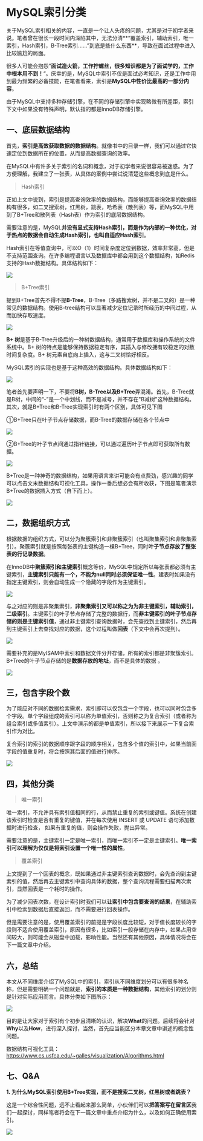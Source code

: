 # MySQL索引分类

关于MySQL索引相关的内容，一直是一个让人头疼的问题，尤其是对于初学者来说。笔者曾在很长一段时间内深陷其中，无法分清**“覆盖索引，辅助索引，唯一索引，Hash索引，B-Tree索引......”到底是些什么东西**，导致在面试过程中进入比较尴尬的局面。

很多人可能会抱怨”**面试造火箭，工作拧螺丝，很多知识都是为了面试学的，工作中根本用不到！**“。庆幸的是，MySQL中索引不仅是面试必考知识，还是工作中用到最为频繁的必备技能，在笔者看来，索引是**MySQL中性价比最高的一部分内容**。

由于MySQL中支持多种存储引擎，在不同的存储引擎中实现略微有所差距，索引下文中如果没有特殊声明，默认指的都是InnoDB存储引擎。

## 一、底层数据结构

首先，**索引是高效获取数据的数据结构**。就像书中的目录一样，我们可以通过它快速定位到数据所在的位置，从而提高数据查询的效率。

在MySQL中有许多关于索引的名词和概念，对于初学者来说很容易被迷惑。为了方便理解，我建立了一张表，从具体的案例中尝试说清楚这些概念到底是什么。

> Hash索引

正如上文中说到，索引是提高查询效率的数据结构，而能够提高查询效率的数据结构有很多，如二叉搜索树，红黑树，跳表，哈希表（散列表）等，而MySQL中用到了B+Tree和散列表（Hash表）作为索引的底层数据结构。

需要注意的是，MySQL**并没有显式支持Hash索引，而是作为内部的一种优化，对于热点的数据会自动生成Hash索引，也叫自适应Hash索引**。

Hash索引在等值查询中，可以O（1）时间复杂度定位到数据，效率非常高，但是不支持范围查询。在许多编程语言以及数据库中都会用到这个数据结构，如Redis支持的Hash数据结构。具体结构如下：

![](http://source.mycookies.cn/202003062222_485.png?ERROR)

> B+Tree索引

提到B+Tree首先不得不提**B-Tree**，B-Tree（多路搜索树，并不是二叉的）是一种常见的数据结构。使用B-tree结构可以显著减少定位记录时所经历的中间过程，从而加快存取速度。

![](http://source.mycookies.cn/202003062247_592.png?ERROR)

 **B+ 树**是基于B-Tree升级后的一种树数据结构，通常用于数据库和操作系统的文件系统中。B+ 树的特点是能够保持数据稳定有序，其插入与修改拥有较稳定的对数时间复杂度。B+ 树元素自底向上插入，这与二叉树恰好相反。

MySQL索引的实现也是基于这种高效的数据结构。具体数据结构如下：

![](http://source.mycookies.cn/202003062246_930.png?ERROR)

笔者首先要声明一下，不要将**B树，B-Tree以及B+Tree**弄混淆。首先，B-Tree就是B树，中间的“-”是一个中划线，而不是减号，并不存在"B减树"这种数据结构。其次，就是B+Tree和B-Tree实现索引时有两个区别，具体可见下图

①B+Tree只在叶子节点存储数据，而B-Tree的数据存储在各个节点中

![](http://source.mycookies.cn/202003062231_313.png?ERROR)

②B+Tree的叶子节点间通过指针链接，可以通过遍历叶子节点即可获取所有数据。

![](http://source.mycookies.cn/202003062301_57.gif?ERROR)

B+Tree是一种神奇的数据结构，如果用语言来讲可能会有点费劲，感兴趣的同学可以点击文末数据结构可视化工具，操作一番后想必会有所收获，下图是笔者演示B+Tree的数据插入方式（自下而上）。

![](http://source.mycookies.cn/202003062304_443.gif?ERROR)

## 二，数据组织方式

根据数据的组织方式，可以分为聚簇索引和非聚簇索引（也叫聚集索引和非聚集索引）。聚簇索引就是按照每张表的主键构造一棵B+Tree，同时**叶子节点存放了整张表的行记录数据**。

在InnoDB中**聚簇索引和主键索引**概念等价，MySQL中规定所以每张表都必须有主键索引，**主键索引只能有一个，不能为null同时必须保证唯一性**。建表时如果没有指定主键索引，则会自动生成一个隐藏的字段作为主键索引。

![](http://source.mycookies.cn/202003062319_207.png?ERROR)

与之对应的则是非聚集索引，**非聚集索引又可以称之为为非主键索引，辅助索引，二级索引**。主键索引的叶子节点存储了完整的数据行，而**非主键索引的叶子节点存储的则是主键索引值**，通过非主键索引查询数据时，会先查找到主键索引，然后再到主键索引上去查找对应的数据，这个过程叫做**回表**（下文中会再次提到）。

![](http://source.mycookies.cn/202003071102_669.png?ERROR)

需要补充的是MyISAM中索引和数据文件分开存储，所有的索引都是非聚簇索引。B+Tree的叶子节点存储的是**数据存放的地址**，而不是具体的数据 。

![](https://source.mycookies.cn/202003071107_5.png?ERROR)



## 三，包含字段个数

为了能应对不同的数据检索需求，索引即可以仅包含一个字段，也可以同时包含多个字段。单个字段组成的索引可以称为单值索引，否则称之为复合索引（或者称为组合索引或多值索引）。上文中演示的都是单值索引，所以接下来展示一下复合索引作为对比。

复合索引的索引的数据顺序跟字段的顺序相关，包含多个值的索引中，如果当前面字段的值重复时，将会按照其后面的值进行排序。

![](http://source.mycookies.cn/202003062340_16.png?ERROR)



## 四，其他分类

> 唯一索引

唯一索引，不允许具有索引值相同的行，从而禁止重复的索引或键值。系统在创建该索引时检查是否有重复的键值，并在每次使用 INSERT 或 UPDATE 语句添加数据时进行检查， 如果有重复的值，则会操作失败，抛出异常。

需要注意的是，主键索引一定是唯一索引，而唯一索引不一定是主键索引。**唯一索引可以理解为仅仅是将索引设置一个唯一性的属性**。

> 覆盖索引

上文提到了一个回表的概念，既如果通过非主键索引查询数据时，会先查询到主键索引的值，然后再去主键索引中查询具体的数据，整个查询流程需要扫描两次索引，显然回表是一个耗时的操作。

为了减少回表次数，在设计索引时我们可以**让索引中包含要查询的结果**，在辅助索引中检索到数据后直接返回，而不需要进行回表操作。

但是需要注意的是，使用覆盖索引的前提是字段长度比较短，对于值长度较长的字段则不适合使用覆盖索引，原因有很多，比如索引一般存储在内存中，如果占用空间较大，则可能会从磁盘中加载，影响性能。当然还有其他原因，具体情况将会在下一篇文章中介绍。

## 六，总结

本文从不同维度介绍了MySQL中的索引，索引从不同维度划分可以有很多种名称，但是需要明确一个问题就是，**索引的本质是一种数据结构**，其他索引的划分则是针对实际应用而言。具体分类如下图所示：

![](http://source.mycookies.cn/202003071116_748.png?ERROR)

目的是让大家对于索引有个初步且清晰的认识，解决**What**的问题。后续将会针对**Why**以及**How**，进行深入探讨，当然，首先应当能区分本章文章中讲述的概念性问题。

数据结构可视化工具： https://www.cs.usfca.edu/~galles/visualization/Algorithms.html

## 七、Q&A

**1. 为什么MySQL索引使用B+Tree实现，而不是搜索二叉树，红黑树或者跳表？**

这是一个综合性问题，远不止看起来那么简单，小伙伴们可以**把答案写在留言区**我们一起探讨，同样笔者将会在下一篇文章中重点介绍为什么，以及如何正确使用索引。

![](http://source.mycookies.cn/202002212337_444.png?ERROR)
